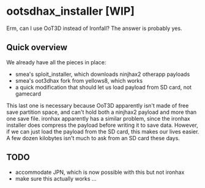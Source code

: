 # ootsdhax_installer [WIP]
Erm, can I use OoT3D instead of Ironfall? The answer is probably yes.

## Quick overview
We already have all the pieces in place:
* smea's sploit_installer, which downloads ninjhax2 otherapp payloads
* smea's oot3dhax fork from yellows8, which works
* a quick modification that should let us load payload from SD card, not gamecard

This last one is necessary because OoT3D apparently isn't made of free save partition space, and can't hold both a ninjhax2 payload and more than one save file. ironhax apparently has a similar problem, since the ironhax installer does compress the payload before writing it to save data. However, if we can just load the payload from the SD card, this makes our lives easier. A few dozen kilobytes isn't much to ask from an SD card these days.

## TODO
* accommodate JPN, which is now possible with this but not ironhax
* make sure this actually works ...
